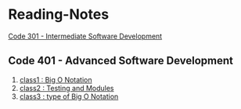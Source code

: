 # Reading-Notes

 [Code 301 - Intermediate Software Development](https://github.com/AbdallahMosa/Reading-Notes/tree/main/301)

 ## Code 401 - Advanced Software Development
 
 
1. [class1 : Big O Notation ](python401/class1/class1.md)
1. [class2 : Testing and Modules](python401/class2/Read2.md)
1. [class3 : type of Big O Notation](python401/class3/Read3.md)
 

